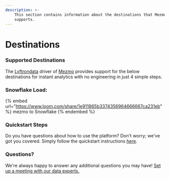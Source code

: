 ```yaml
---
description: >-
    This section contains information about the destinations that Mezmo
    supports.
---
```


# Destinations

### Supported Destinations

The [Lyftrondata](https://www.lyftrondata.com/) driver of [Mezmo](None) provides support for the below destinations for instant analytics with no engineering in just 4 simple steps.

### Snowflake Load:

{% embed url="https://www.loom.com/share/1e911865b3374356964666667ca231eb" %}
mezmo to Snowflake
{% endembed %}

### Quickstart Steps

Do you have questions about how to use the platform? Don't worry; we've got you covered. Simply follow the quickstart instructions [here](../../../quickstart-steps.md).

### Questions? <a href="#questions" id="questions"></a>

We're always happy to answer any additional questions you may have! [Set up a meeting with our data experts.](https://www.lyftrondata.com/book-a-meeting/)
